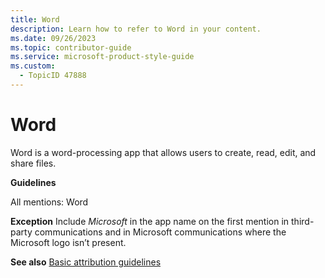 ```yaml
---
title: Word
description: Learn how to refer to Word in your content.
ms.date: 09/26/2023
ms.topic: contributor-guide
ms.service: microsoft-product-style-guide
ms.custom:
  - TopicID 47888
---
```



# Word

Word is a word-processing app that allows users to create, read, edit, and share files.

**Guidelines**

All mentions: Word

**Exception** Include *Microsoft* in the app name on the first mention in third-party communications and in Microsoft communications where the Microsoft logo isn’t present.

**See also** [Basic attribution guidelines](~\product-and-feature-names\basic-attribution-guidelines.md)



